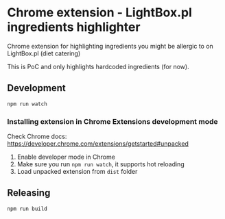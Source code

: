 # Chrome extension - LightBox.pl ingredients highlighter

Chrome extension for highlighting ingredients you might be allergic to on LightBox.pl (diet catering)

This is PoC and only highlights hardcoded ingredients (for now).

## Development

```bash
npm run watch
```

### Installing extension in Chrome Extensions development mode

Check Chrome docs: https://developer.chrome.com/extensions/getstarted#unpacked

1. Enable developer mode in Chrome
2. Make sure you run `npm run watch`, it supports hot reloading
3. Load unpacked extension from `dist` folder

## Releasing

```bash
npm run build
```

